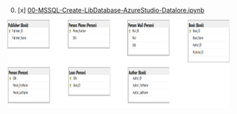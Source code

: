 00. [x] [00-MSSQL-Create-LibDatabase-AzureStudio-Datalore.ipynb](./00-MSSQL-Create-LibDatabase-AzureStudio-Datalore.ipynb)

[<img src="./00-LibDatabase-SQL-Server-Sample-Database.png" width=700, height=200 />](./00-LibDatabase-SQL-Server-Sample-Database.png)